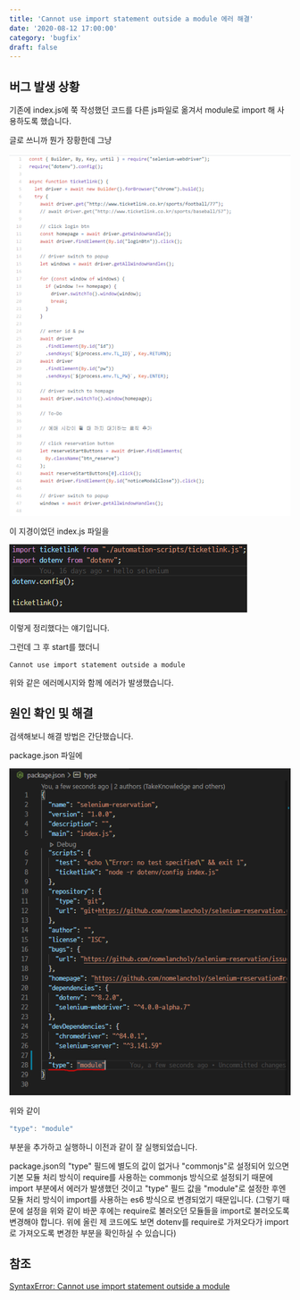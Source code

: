 ```yaml
---
title: 'Cannot use import statement outside a module 에러 해결'
date: '2020-08-12 17:00:00'
category: 'bugfix'
draft: false
---
```


## 버그 발생 상황

기존에 index.js에 쭉 작성했던 코드를 다른 js파일로 옮겨서 module로 import 해 사용하도록 했습니다.

글로 쓰니까 뭔가 장황한데 그냥

![before](../../assets/bugfix/cannot-use-import-statement-outside-a-module/before-index.PNG)

이 지경이었던 index.js 파일을

![after](../../assets/bugfix/cannot-use-import-statement-outside-a-module/after-index.PNG)

이렇게 정리했다는 얘기입니다.

그런데 그 후 start를 했더니

```linux
Cannot use import statement outside a module
```

위와 같은 에러메시지와 함께 에러가 발생했습니다.

## 원인 확인 및 해결

검색해보니 해결 방법은 간단했습니다.

package.json 파일에

![type](../../assets/bugfix/cannot-use-import-statement-outside-a-module/type-module.PNG)

위와 같이

```js
"type": "module"
```

부분을 추가하고 실행하니 이전과 같이 잘 실행되었습니다.

package.json의 "type" 필드에 별도의 값이 없거나 "commonjs"로 설정되어 있으면 기본 모듈 처리 방식이 require를 사용하는 commonjs 방식으로 설정되기 때문에 import 부분에서 에러가 발생했던 것이고 "type" 필드 값을 "module"로 설정한 후엔 모듈 처리 방식이 import를 사용하는 es6 방식으로 변경되었기 때문입니다. (그렇기 때문에 설정을 위와 같이 바꾼 후에는 require로 불러오던 모듈들을 import로 불러오도록 변경해야 합니다. 위에 올린 제 코드에도 보면 dotenv를 require로 가져오다가 import로 가져오도록 변경한 부분을 확인하실 수 있습니다)

## 참조

[SyntaxError: Cannot use import statement outside a module](https://subji.github.io/posts/2020/06/03/nodetypescripterror1)
